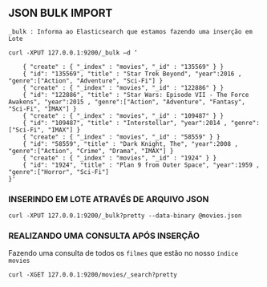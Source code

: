 ## JSON BULK IMPORT

    _bulk : Informa ao Elasticsearch que estamos fazendo uma inserção em Lote

    curl -XPUT 127.0.0.1:9200/_bulk –d ‘
        
        { "create" : { "_index" : "movies", "_id" : "135569" } }
        { "id": "135569", "title" : "Star Trek Beyond", "year":2016 , "genre":["Action", "Adventure", "Sci-Fi"] }
        { "create" : { "_index" : "movies", "_id" : "122886" } }
        { "id": "122886", "title" : "Star Wars: Episode VII - The Force Awakens", "year":2015 , "genre":["Action", "Adventure", "Fantasy", "Sci-Fi", "IMAX"] }
        { "create" : { "_index" : "movies", "_id" : "109487" } }
        { "id": "109487", "title" : "Interstellar", "year":2014 , "genre":["Sci-Fi", "IMAX"] }
        { "create" : { "_index" : "movies", "_id" : "58559" } }
        { "id": "58559", "title" : "Dark Knight, The", "year":2008 , "genre":["Action", "Crime", "Drama", "IMAX"] }
        { "create" : { "_index" : "movies", "_id" : "1924" } }
        { "id": "1924", "title" : "Plan 9 from Outer Space", "year":1959 , "genre":["Horror", "Sci-Fi"]
    }'


### INSERINDO EM LOTE ATRAVÉS DE ARQUIVO JSON

    curl -XPUT 127.0.0.1:9200/_bulk?pretty --data-binary @movies.json

### REALIZANDO UMA CONSULTA APÓS INSERÇÃO

Fazendo uma consulta de todos os ```filmes``` que estão no nosso ```índice movies```

    curl -XGET 127.0.0.1:9200/movies/_search?pretty